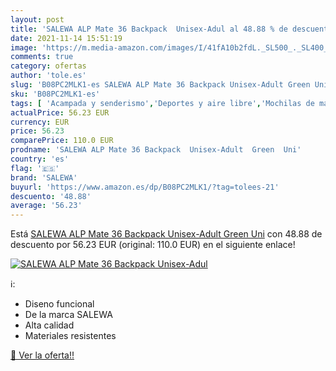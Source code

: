 ```yaml
---
layout: post
title: 'SALEWA ALP Mate 36 Backpack  Unisex-Adul al 48.88 % de descuento'
date: 2021-11-14 15:51:19
image: 'https://m.media-amazon.com/images/I/41fA10b2fdL._SL500_._SL400_.jpg'
comments: true
category: ofertas
author: 'tole.es'
slug: 'B08PC2MLK1-es SALEWA ALP Mate 36 Backpack Unisex-Adult Green Uni'
sku: 'B08PC2MLK1-es'
tags: [ 'Acampada y senderismo','Deportes y aire libre','Mochilas de marcha','Mochilas y bolsas','Ropa y equipamiento para ocio al aire libre','backpack','salewa', ]
actualPrice: 56.23 EUR
currency: EUR
price: 56.23
comparePrice: 110.0 EUR
prodname: 'SALEWA ALP Mate 36 Backpack  Unisex-Adult  Green  Uni'
country: 'es'
flag: '🇪🇸'
brand: 'SALEWA'
buyurl: 'https://www.amazon.es/dp/B08PC2MLK1/?tag=tolees-21'
descuento: '48.88'
average: '56.23'
---
```


Está [SALEWA ALP Mate 36 Backpack  Unisex-Adult  Green  Uni](https://www.amazon.es/dp/B08PC2MLK1/?tag=tolees-21) con 48.88 de descuento por 56.23 EUR (original: 110.0 EUR) en el siguiente enlace!

[![SALEWA ALP Mate 36 Backpack  Unisex-Adul](https://m.media-amazon.com/images/I/41fA10b2fdL._SL500_._SL400_.jpg)](https://www.amazon.es/dp/B08PC2MLK1/?tag=tolees-21)

ℹ️:

- Diseno funcional
- De la marca SALEWA
- Alta calidad
- Materiales resistentes

[🛒 Ver la oferta!!](https://www.amazon.es/dp/B08PC2MLK1/?tag=tolees-21)
